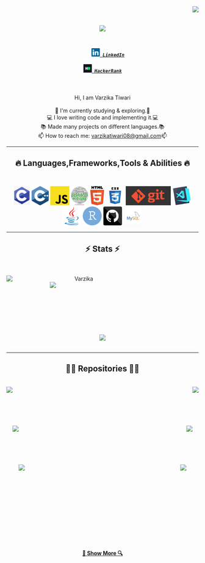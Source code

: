 <img align="right" src="https://visitor-badge.glitch.me/badge?page_id=VarzikaT.visitor-badge&left_color=red&right_color=green">

<h1 align="center">
  <a href="https://git.io/typing-svg">
    <img src="https://readme-typing-svg.herokuapp.com/?lines=HHello!+I'm+Varzika+😀....;Nice+to+meet+you!&center=true&size=30">
  </a>
</h1>
<h5 align="center">
  <code>
    <a href="https://www.linkedin.com/in/varzikatiwari08/" title="LinkedIn Profile"><img width="22" src="images/linkedin.svg"> LinkedIn</a></code>
    <br><br>
  <code><a href="https://www.hackerrank.com/varzika_tiwari" title="HackerRank Profile"><img width="22" src="images/hackerrank.png"> HackerRank</a></code>
</h5>
<br>
<p align="center" height="60">
  Hi, I am Varzika Tiwari 
  <br>
  <br>
  🔬 I'm currently studying & exploring.🔬
  <br>
  💻 I love writing code and implementing it.💻
  <br>
  📚 Made many projects on different languages.📚
  <br>
  📫 How to reach me: <a href="mailto: varzikatiwari08@gmail.com">varzikatiwari08@gmail.com</a>📫
</p>

<hr>
<h2 align="center">🔥 Languages,Frameworks,Tools & Abilities 🔥</h2>
<br>
<p align="center">
  <code><img title="C" height="50" src="images/C.png"></code>
  <code><img title="C++" height="50" src="images/cpp.svg"></code>
  <code><img title="Javascript" height="50" src="images/javascript.svg"></code>
  <code><img title="Problem Solving" height="50" src="images/ps.jpg"></code>
  <code><img title="HTML5" height="50" src="images/html5.svg"></code>
  <code><img title="CSS" height="50" src="images/css.svg"></code>
  <code><img title="Git" height="50" src="images/git.png"></code>
  <code><img title="Visual Studio Code" height="50" src="images/vscode.png"></code>
  <code><img title="Java" height="50" src="images/java-original.svg"></code>
  <code><img title="R" height="50" src="images/download.png"></code>
  <code><img title="GitHub" height="50" src="images/github.svg"></code>
  <code><img title="MySQL" height="50" src="images/mysql.jpg"></code>
</p>
<hr>

<h2 align="center">⚡ Stats ⚡</h2>
<br>
<p align=center>
  <div align=center>
    <a href="https://github.com/VarzikaT/github-readme-streak-stats" title="Go to Source">
      <img align="left" width=390 src="https://github-readme-streak-stats.herokuapp.com/?user=VarzikaT&theme=react&border=61dafb&hide_border=true" alt="Varzika" />
    </a>
   <a href="https://github.com/VarzikaT/github-readme-stats" title="Go to Source">
      <img align="right" width=390 src="https://github-readme-stats.vercel.app/api?username=VarzikaT&show_icons=true&theme=react&border_color=61dafb&hide_border=true" />
    </a>
  </div>
  <br><br><br><br><br><br><br><br><br>
  <div align=center>
    <a href="https://github.com/VarzikaT/github-readme-stats">
      <img width=325 align="center" src="https://github-readme-stats.vercel.app/api/top-langs/?username=VarzikaT&hide=c%23,powershell,Mathematica,Ruby,Objective-C,Objective-C%2b%2b,Cuda&title_color=61dafb&text_color=ffffff&icon_color=61dafb&bg_color=20232a&langs_count=8&layout=compact&border_color=61dafb&hide_border=true" />
    </a>
  </div>
  <br>
 <!-- <img src="https://activity-graph.herokuapp.com/graph?username=VarzikaT&theme=react-dark&bg_color=20232a&hide_border=true" width="100%"/>
</p>
-->
<hr>

<h2 align="center">👨‍💻 Repositories 👨‍💻</h2>
<br>
<div width="100%" align="center">
  <a align="left" href="https://github.com/VarzikaT/MondeCollections" title="Monde Collections"><img align="left" height="115" src="https://github-readme-stats.vercel.app/api/pin/?username=VarzikaT&repo=MondeCollections&theme=react&border_color=61dafb&border_radius=10"></a>
  <a align="right" href="https://github.com/VarzikaT/React-Native-THA" title="React-Native Apps"><img align="right" height="115" src="https://github-readme-stats.vercel.app/api/pin/?username=VarzikaT&repo=React-Native-THA&theme=react&border_color=61dafb&border_radius=10"></a>
</div>
<br/><br/><br/><br/><br/><br/>
<div width="100%" align="center">
  <a align="left" href="https://github.com/VarzikaT/Full-Stack_prac1" title="Basic Front-end Implementation"><img align="left" height="115" src="https://github-readme-stats.vercel.app/api/pin/?username=VarzikaT&repo=Full-Stack_prac1&theme=react&border_color=61dafb&border_radius=10"></a>
  <a align="right" href="https://github.com/VarzikaT/JavaQues" title="Basic Java Questions"><img align="right" height="115" src="https://github-readme-stats.vercel.app/api/pin/?username=VarzikaT&repo=JavaQues&theme=react&border_color=61dafb&border_radius=10"></a>
</div>
<br/><br/><br/><br/><br/><br/>
<div width="100%" align="center">
  <a align="left" href="https://github.com/VarzikaT/R-programs" title="Website for investing & discovering"><img align="left" height="115" src="https://github-readme-stats.vercel.app/api/pin/?username=VarzikaT&repo=R-programs&theme=react&border_color=61dafb&border_radius=10"></a>
  <a align="right" href="https://github.com/VarzikaT/DSAQuestions" title="Practcise DSA Questions"><img align="right" height="115" src="https://github-readme-stats.vercel.app/api/pin/?username=VarzikaT&repo=DSAQuestions&theme=react&border_color=61dafb&border_radius=10"></a>
</div>
<br/><br/><br/><br/><br/><br/>
<div width="100%" align="center">
</div>
<br><br><br><br><br><br>
<h4 align="center">
  <a href="https://github.com/VarzikaT?tab=repositories" title="Show Repositories">🔎 Show More 🔍</a>
</h4>

<!-- Here are some ideas to get you started:

- 🔭 I’m currently working on ...
- 🌱 I’m currently learning ...
- 👯 I’m looking to collaborate on ...
- 🤔 I’m looking for help with ...
- 💬 Ask me about ...
- 📫 How to reach me: ...
- 😄 Pronouns: ...
- ⚡ Fun fact: ...


Notes: If you want use this readme, firstly star it please. If you can't align your repositories like this, please change your repository desription to shorter than now. Maybe 4 or 5 word will be good. -->


